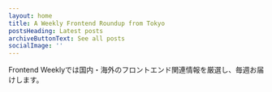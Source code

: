 ```yaml
---
layout: home
title: A Weekly Frontend Roundup from Tokyo
postsHeading: Latest posts
archiveButtonText: See all posts
socialImage: ''
---
```


Frontend Weeklyでは国内・海外のフロントエンド関連情報を厳選し、毎週お届けします。
